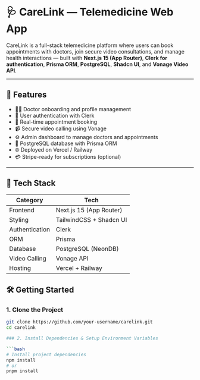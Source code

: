 # 🩺 CareLink — Telemedicine Web App

CareLink is a full-stack telemedicine platform where users can book appointments with doctors, join secure video consultations, and manage health interactions — built with **Next.js 15 (App Router)**, **Clerk for authentication**, **Prisma ORM**, **PostgreSQL**, **Shadcn UI**, and **Vonage Video API**.

---

## 🚀 Features

- 👨‍⚕️ Doctor onboarding and profile management  
- 👥 User authentication with Clerk  
- 📆 Real-time appointment booking  
- 📹 Secure video calling using Vonage  
- ⚙️ Admin dashboard to manage doctors and appointments  
- 💾 PostgreSQL database with Prisma ORM  
- 🌐 Deployed on Vercel / Railway  
- 💳 Stripe-ready for subscriptions (optional)  

---

## 🧱 Tech Stack

| Category      | Tech                          |
|---------------|-------------------------------|
| Frontend      | Next.js 15 (App Router)       |
| Styling       | TailwindCSS + Shadcn UI       |
| Authentication| Clerk                         |
| ORM           | Prisma                        |
| Database      | PostgreSQL (NeonDB)           |
| Video Calling | Vonage API                    |
| Hosting       | Vercel + Railway              |



## 🛠️ Getting Started

### 1. Clone the Project

```bash
git clone https://github.com/your-username/carelink.git
cd carelink

### 2. Install Dependencies & Setup Environment Variables

```bash
# Install project dependencies
npm install
# or
pnpm install


